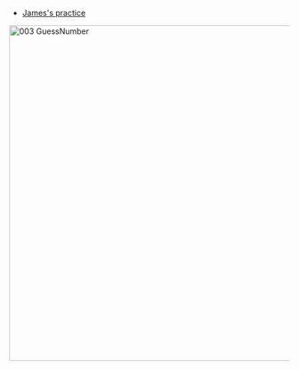 - [James's practice](https://hdcola.github.io/BootCamp2025/jsts/003.GuessNumber/JamesG/index.html)

<img width="602" alt="003 GuessNumber" src="https://github.com/user-attachments/assets/dff04694-ab8d-4436-b9f0-e2dfad8807cd" />
